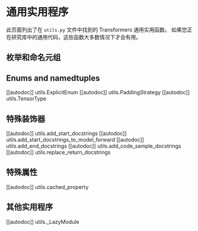 <!--版权所有 2021 年 HuggingFace 团队。保留所有权利。
根据 Apache 许可证第 2.0 版（“许可证”）获得许可；除非符合许可证的规定，否则您不得使用此文件。您可以在许可证网站上获取许可证的副本。
http://www.apache.org/licenses/LICENSE-2.0
除非适用法律要求或书面同意，根据许可证分发的软件是基于“按原样”分发的，不附带任何形式的保证或条件。请参阅许可证以了解权限和限制的特定语言。⚠️请注意，此文件为 Markdown 格式，但包含我们文档生成器的特定语法（类似于 MDX），在 Markdown 查看器中可能无法正确渲染。
-->

# 通用实用程序


此页面列出了在 `utils.py` 文件中找到的 Transformers 通用实用函数。
如果您正在研究库中的通用代码，这些函数大多数情况下才会有用。

## 枚举和命名元组

## Enums and namedtuples

[[autodoc]] utils.ExplicitEnum
[[autodoc]] utils.PaddingStrategy
[[autodoc]] utils.TensorType

## 特殊装饰器
[[autodoc]] utils.add_start_docstrings
[[autodoc]] utils.add_start_docstrings_to_model_forward
[[autodoc]] utils.add_end_docstrings
[[autodoc]] utils.add_code_sample_docstrings
[[autodoc]] utils.replace_return_docstrings
## 特殊属性
[[autodoc]] utils.cached_property

## 其他实用程序
[[autodoc]] utils._LazyModule